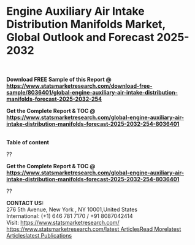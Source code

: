 <h1>Engine Auxiliary Air Intake Distribution Manifolds Market, Global Outlook and Forecast 2025-2032</h1><br/><p><strong>Download FREE Sample of this Report @ <a href="https://www.statsmarketresearch.com/download-free-sample/8036401/global-engine-auxiliary-air-intake-distribution-manifolds-forecast-2025-2032-254">https://www.statsmarketresearch.com/download-free-sample/8036401/global-engine-auxiliary-air-intake-distribution-manifolds-forecast-2025-2032-254</a></strong></p>

<div><b>Get the Complete Report & TOC @ <a href="https://www.statsmarketresearch.com/global-engine-auxiliary-air-intake-distribution-manifolds-forecast-2025-2032-254-8036401">https://www.statsmarketresearch.com/global-engine-auxiliary-air-intake-distribution-manifolds-forecast-2025-2032-254-8036401</a></b></div>

<p><br />
<b>Table of content</b></p>

<p>??</p>

<div><b>Get the Complete Report & TOC @ <a href="https://www.statsmarketresearch.com/global-engine-auxiliary-air-intake-distribution-manifolds-forecast-2025-2032-254-8036401">https://www.statsmarketresearch.com/global-engine-auxiliary-air-intake-distribution-manifolds-forecast-2025-2032-254-8036401</a></b></div>

<p>??</p>

<p><b>CONTACT US:</b><br />
276 5th Avenue, New York , NY 10001,United States<br />
International: (+1) 646 781 7170 / +91 8087042414<br />
Visit: <a href="https://www.statsmarketresearch.com/">https://www.statsmarketresearch.com/</a><br />
<a href="https://gyeongbokgung.com">https://www.statsmarketresearch.com/</a><a href="https://hallyeomaritime.com">latest Articles</a><a href="https://jingwansa.com">Read More</a><a href="https://nguoiviet.jp/">latest Articles</a><a href="https://www.intelmarketresearch.com/">latest Publications</a></p>
